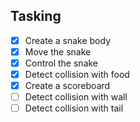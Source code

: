 ## Tasking
- [x] Create a snake body
- [x] Move the snake
- [x] Control the snake
- [x] Detect collision with food
- [x] Create a scoreboard
- [ ] Detect collision with wall
- [ ] Detect collision with tail